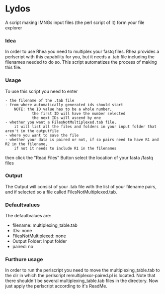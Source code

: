 # Lydos
A script making IMNGs input files (the perl script of it) form your file explorer

### Idea
In order to use Rhea you need to multiplex your fastq files.
Rhea provides a perlscript with this capability for you, but it
needs a .tab file including the filenames needed 
to do so. This script automatizes the process of making this file.

### Usage
To use this script you need to enter

    - the filename of the .tab file 
    - from where automatically generated ids should start 
        NOTE: the ID value has to be a whole number,
                the first ID will have the number selected 
                the next IDs will ascend by one
    - whether you want a FilesNotMultiplexed.tab file, 
        it will list all the files and folders in your input folder that aren't in the outputfile 
    - where you want to save the file 
    - whether your data is paired or not, if so pairs need to have R1 and R2 in the filename,
        if not it needs to include R1 in the filenames 

then click the "Read Files" Button select the location of your fasta /fastq files

### Output
The Output will consist of your .tab file with the list of your filename pairs, and if selected so a file called FilesNotMultiplexed.tab.

### Defaultvalues
The defaultvalues are:

- filename:                 multiplexing_table.tab
- IDs:                      none
- FilesNotMultiplexed:      none
- Output Folder:            Input folder
- paired:                   no

### Furthure usage
In order to run the perlscript you need to move the multiplexing_table.tab to the dir in which the perlscript remultiplexor-paired.pl is located.
Note that there shouldn't be several multiplexing_table.tab files in the directory. Now just apply the perlscript according to it's  ReadMe.
